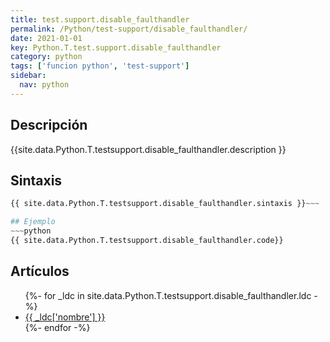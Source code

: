 ```yaml
---
title: test.support.disable_faulthandler
permalink: /Python/test-support/disable_faulthandler/
date: 2021-01-01
key: Python.T.test.support.disable_faulthandler
category: python
tags: ['funcion python', 'test-support']
sidebar: 
  nav: python
---
```


## Descripción
{{site.data.Python.T.testsupport.disable_faulthandler.description }}

## Sintaxis
~~~python
{{ site.data.Python.T.testsupport.disable_faulthandler.sintaxis }}~~~

## Ejemplo
~~~python
{{ site.data.Python.T.testsupport.disable_faulthandler.code}}
~~~

## Artículos
<ul>
{%- for _ldc in site.data.Python.T.testsupport.disable_faulthandler.ldc -%}
   <li>
       <a href="{{_ldc['url'] }}">{{ _ldc['nombre'] }}</a>
   </li>
{%- endfor -%}
</ul>
